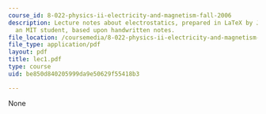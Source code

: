 ```yaml
---
course_id: 8-022-physics-ii-electricity-and-magnetism-fall-2006
description: Lecture notes about electrostatics, prepared in LaTeX by James Silva,
  an MIT student, based upon handwritten notes.
file_location: /coursemedia/8-022-physics-ii-electricity-and-magnetism-fall-2006/be850d840205999da9e50629f55418b3_lec1.pdf
file_type: application/pdf
layout: pdf
title: lec1.pdf
type: course
uid: be850d840205999da9e50629f55418b3

---
```

None